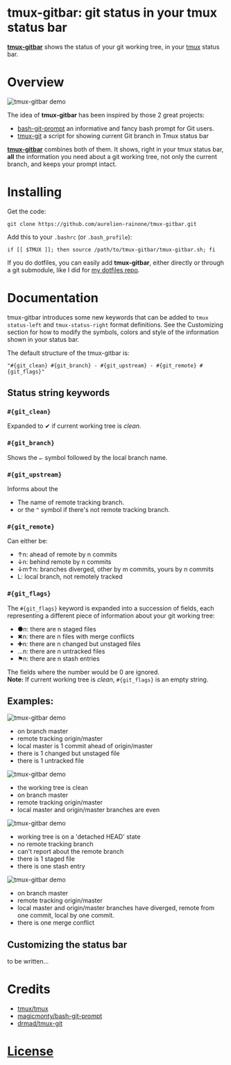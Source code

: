 tmux-gitbar: git status in your tmux status bar
============

[**tmux-gitbar**][2] shows the status of your git working tree, in your [tmux][1] status bar.


# Overview

![tmux-gitbar demo](http://aurelien-rainone.github.io/tmux-gitbar/tmux-gitbar-demo.gif)

The idea of **tmux-gitbar** has been inspired by those 2 great projects:
* [bash-git-prompt][3] an informative and fancy bash prompt for Git users.
* [tmux-git][4] a script for showing current Git branch in Tmux status bar

[**tmux-gitbar**][2] combines both of them. It shows, right in your tmux status bar,
**all** the information you need about a git working tree, not only the current branch, and keeps your prompt intact.

# Installing

Get the code:

    git clone https://github.com/aurelien-rainone/tmux-gitbar.git

Add this to your `.bashrc` (or `.bash_profile`):

    if [[ $TMUX ]]; then source /path/to/tmux-gitbar/tmux-gitbar.sh; fi

If you do dotfiles, you can easily add **tmux-gitbar**, either directly or through a git submodule, like I did for [my dotfiles repo][5]. 

# Documentation

tmux-gitbar introduces some new keywords that can be added to `tmux
status-left` and `tmux-status-right` format definitions. See the Customizing
section for how to modify the symbols, colors and style of the information
shown in your status bar.

The default structure of the tmux-gitbar is:

    "#{git_clean} #{git_branch} - #{git_upstream} - #{git_remote} #{git_flags}"

## Status string keywords

### `#{git_clean}`

Expanded to ✔ if current working tree is *clean*.

### `#{git_branch}`

Shows the `⭠` symbol followed by the local branch name.

### `#{git_upstream}`

Informs about the 
 - The name of remote tracking branch.
 - or the `^` symbol if there's not remote tracking branch.

### `#{git_remote}`

Can either be:
 - ↑n: ahead of remote by n commits
 - ↓n: behind remote by n commits
 - ↓m↑n: branches diverged, other by m commits, yours by n commits
 - L: local branch, not remotely tracked

### `#{git_flags}`

The `#{git_flags}` keyword is expanded into a succession of fields, each representing a different piece of information about your git working tree:
 - ●n: there are n staged files
 - ✖n: there are n files with merge conflicts
 - ✚n: there are n changed but unstaged files
 - …n: there are n untracked files
 - ⚑n: there are n stash entries

The fields where the number would be 0 are ignored.  
**Note:**
If current working tree is *clean*, `#{git_flags}` is an empty string.


## Examples:

![tmux-gitbar demo](http://aurelien-rainone.github.io/tmux-gitbar/example1.png)
 - on branch master
 - remote tracking origin/master
 - local master is 1 commit ahead of origin/master
 - there is 1 changed but unstaged file
 - there is 1 untracked file

![tmux-gitbar demo](http://aurelien-rainone.github.io/tmux-gitbar/example2.png)
 - the working tree is clean
 - on branch master
 - remote tracking origin/master
 - local master and origin/master branches are even

![tmux-gitbar demo](http://aurelien-rainone.github.io/tmux-gitbar/example3.png)
 - working tree is on a 'detached HEAD' state
 - no remote tracking branch
 - can't report about the remote branch
 - there is 1 staged file
 - there is one stash entry

![tmux-gitbar demo](http://aurelien-rainone.github.io/tmux-gitbar/example4.png)
 - on branch master
 - remote tracking origin/master
 - local master and origin/master branches have diverged, remote from one commit, local by one commit.
 - there is one merge conflict


## Customizing the status bar

to be written...

# Credits

 - [tmux/tmux][1]
 - [magicmonty/bash-git-prompt][3]
 - [drmad/tmux-git][4]


# [License](LICENSE)

[1]: https://github.com/tmux/tmux
[2]: https://github.com/aurelien-rainone/tmux-gitbar
[3]: https://github.com/magicmonty/bash-git-prompt
[4]: https://github.com/drmad/tmux-git
[5]: https://github.com/aurelien-rainone/dotfiles

